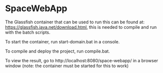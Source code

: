 # SpaceWebApp

The Glassfish container that can be used to run this can be found at: https://glassfish.java.net/download.html, this is needed to compile and run with the batch scripts.

To start the container, run start-domain.bat in a console. 

To compile and deploy the project, run compile.bat.

To view the result, go to http://localhost:8080/space-webapp/ in a browser window (note: the container must be started for this to work)

